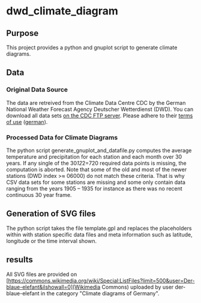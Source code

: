 # dwd_climate_diagram
## Purpose
This project provides a python and gnuplot script to generate climate diagrams.
## Data
### Original Data Source
The data are retreived from the Climate Data Centre CDC by the German National Weather Forecast Agency Deutscher Wetterdienst (DWD). You can download all data sets [on the CDC FTP server](ftp://ftp-cdc.dwd.de/pub/CDC/observations_germany/climate/monthly/more_precip/historical/). Please adhere to their [terms of use](ftp://ftp-cdc.dwd.de/pub/CDC/Terms_of_use.txt) ([german](ftp://ftp-cdc.dwd.de/pub/CDC/Nutzungsbedingungen_German.txt)).
### Processed Data for Climate Diagrams
The python script generate_gnuplot_and_datafile.py computes the average temperature and precipitation for each station and each month over 30 years. If any single of the 30*12*2=720 required data points is missing, the computation is aborted. Note that some of the old and most of the newer stations (DWD index >≈ 06000) do not match these criteria. That is why CSV data sets for some stations are missing and some only contain data ranging from the years 1905 – 1935 for instance as there was no recent continuous 30 year frame.
## Generation of SVG files
The python script takes the file template.gpl and replaces the placeholders within with station specific data files and meta information such as latitude, longitude or the time interval shown.
## results
All SVG files are provided on [https://commons.wikimedia.org/wiki/Special:ListFiles?limit=500&user=Der-blaue-elefant&ilshowall=0](Wikimedia Commons) uploaded by user der-blaue-elefant in the category "Climate diagrams of Germany".
